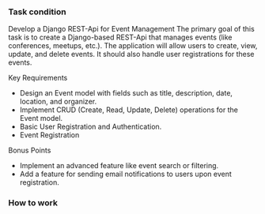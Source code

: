 ### Task condition


Develop a Django REST-Api for Event Management
The primary goal of this task is to create a Django-based REST-Api that manages
events (like conferences, meetups, etc.). The application will allow users to create,
view, update, and delete events. It should also handle user registrations for these
events.

Key Requirements
- Design an Event model with fields such as title, description, date, location,
and organizer.
- Implement CRUD (Create, Read, Update, Delete) operations for the Event
model.
- Basic User Registration and Authentication.
- Event Registration

Bonus Points
- Implement an advanced feature like event search or filtering.
- Add a feature for sending email notifications to users upon event registration.



### How to work



